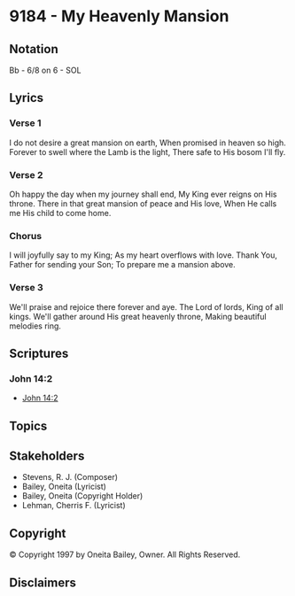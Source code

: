 # 9184 - My Heavenly Mansion

## Notation

Bb - 6/8 on 6 - SOL

## Lyrics

### Verse 1

I do not desire a great mansion on earth, When promised in heaven so high. Forever to swell where the Lamb is the light, There safe to His bosom I'll fly.

### Verse 2

Oh happy the day when my journey shall end, My King ever reigns on His throne. There in that great mansion of peace and His love, When He calls me His child to come home.

### Chorus

I will joyfully say to my King; As my heart overflows with love. Thank You, Father for sending your Son; To prepare me a mansion above.

### Verse 3

We'll praise and rejoice there forever and aye. The Lord of lords, King of all kings. We'll gather around His great heavenly throne, Making beautiful melodies ring.


## Scriptures

### John 14:2

- [John 14:2](https://www.biblegateway.com/passage/?search=John%2014%3A2)


## Topics


## Stakeholders

- Stevens, R. J. (Composer)
- Bailey, Oneita (Lyricist)
- Bailey, Oneita (Copyright Holder)
- Lehman, Cherris F. (Lyricist)

## Copyright

© Copyright 1997 by Oneita Bailey, Owner. All Rights Reserved.


## Disclaimers


